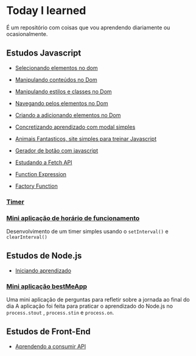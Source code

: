 
# Today I learned

É um repositório com coisas que vou aprendendo diariamente ou ocasionalmente.

  

## Estudos Javascript

  

- [Selecionando elementos no dom](https://github.com/alexmuniz96/todayilearned/tree/master/selecionando-elementos-dom)

- [Manipulando conteúdos no Dom](https://github.com/alexmuniz96/todayilearned/tree/master/manipulando-conteudos)

- [Manipulando estilos e classes no Dom](https://github.com/alexmuniz96/todayilearned/tree/master/manipulando-estilos-classes)

- [Navegando pelos elementos no Dom](https://github.com/alexmuniz96/todayilearned/tree/master/navegando-elementos-dom)

- [Criando a adicionando elementos no Dom](https://github.com/alexmuniz96/todayilearned/tree/master/criar-adicionar-elementos)

- [Concretizando aprendizado com modal simples](https://github.com/alexmuniz96/todayilearned/tree/master/Modal)

- [Animais Fantasticos, site simples para treinar Javascript](https://github.com/alexmuniz96/todayilearned/tree/master/origamidAnimaisFantasticos)

- [Gerador de botão com javascript](https://github.com/alexmuniz96/todayilearned/tree/master/buttonCreator)

- [Estudando a Fetch API](https://github.com/alexmuniz96/todayilearned/tree/master/fetch)

- [Function Expression](https://github.com/alexmuniz96/todayilearned/tree/master/function-expression)

- [Factory Function](https://github.com/alexmuniz96/todayilearned/tree/master/factory-function)

### [Timer](https://github.com/alexmuniz96/todayilearned/tree/master/timer)

### [Mini aplicação de horário de funcionamento](https://github.com/alexmuniz96/todayilearned/tree/master/openingHours)

Desenvolvimento de um timer simples usando o  `setInterval()`  e  `clearInterval()`

## Estudos de Node.js

- [Iniciando aprendizado](https://github.com/alexmuniz96/todayilearned/blob/master/Node/estudos-de-node/iniciando-aprendizado.md)

### [Mini aplicação bestMeApp](https://github.com/alexmuniz96/todayilearned/tree/master/Node/estudos-de-node/bestMeApp)

Uma mini aplicação de perguntas para refletir sobre a jornada ao final do dia
A aplicação foi feita para praticar o aprendizado do Node.js no `process.stout` , `process.stin` e `process.on`.

## Estudos de Front-End

- [Aprendendo a consumir API ](https://github.com/alexmuniz96/todayilearned/tree/master/consuming-api)
